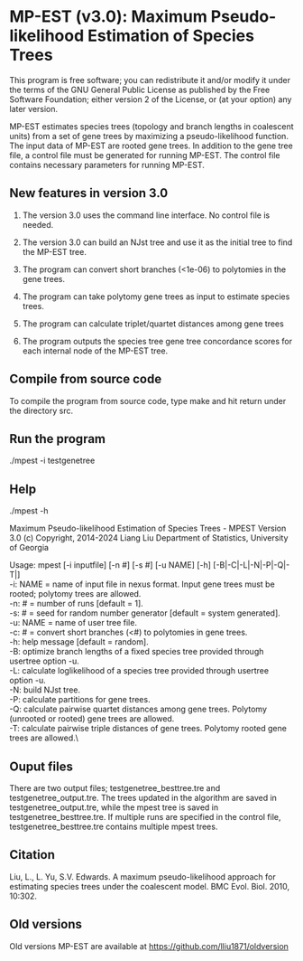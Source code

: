 # MP-EST (v3.0): Maximum Pseudo-likelihood Estimation of Species Trees
This program is free software; you can redistribute it and/or modify it under the terms of the GNU General Public License as published by the Free Software Foundation; either version 2 of the License, or (at your option) any later version.

MP-EST estimates species trees (topology and branch lengths in coalescent units) from a set of gene trees by maximizing a pseudo-likelihood function. The input data of MP-EST are rooted gene trees. In addition to the gene tree file, a control file must be generated for running MP-EST. The control file contains necessary parameters for running MP-EST.

## New features in version 3.0

1. The version 3.0 uses the command line interface. No control file is needed.

2. The version 3.0 can build an NJst tree and use it as the initial tree to find the MP-EST tree.

3. The program can convert short branches (<1e-06) to polytomies in the gene trees.

4. The program can take polytomy gene trees as input to estimate species trees.

5. The program can calculate triplet/quartet distances among gene trees

6. The program outputs the species tree gene tree concordance scores for each internal node of the MP-EST tree.


## Compile from source code
To compile the program from source code, type make and hit return under the directory src.

## Run the program
./mpest -i testgenetree 

## Help
./mpest -h

Maximum Pseudo-likelihood Estimation of Species Trees - MPEST
Version 3.0
(c) Copyright, 2014-2024 Liang Liu
Department of Statistics, University of Georgia

Usage: mpest [-i inputfile] [-n #] [-s #] [-u NAME] [-h] [-B|-C|-L|-N|-P|-Q|-T|] \
  -i: NAME = name of input file in nexus format. Input gene trees must be rooted; polytomy trees are allowed.\
  -n: # = number of runs [default = 1].\
  -s: # = seed for random number generator [default = system generated].\
  -u: NAME = name of user tree file.\
  -c: # = convert short branches (<#) to polytomies in gene trees.\
  -h: help message [default = random].\
  -B: optimize branch lengths of a fixed species tree provided through usertree option -u.\
  -L: calculate loglikelihood of a species tree provided through usertree option -u.\
  -N: build NJst tree.\
  -P: calculate partitions for gene trees.\
  -Q: calculate pairwise quartet distances among gene trees. Polytomy (unrooted or rooted) gene trees are allowed.\
  -T: calculate pairwise triple distances of gene trees. Polytomy rooted gene trees are allowed.\

## Ouput files
There are two output files; testgenetree_besttree.tre and testgenetree_output.tre. The trees updated in the algorithm are saved in testgenetree_output.tre, while the mpest tree is saved in testgenetree_besttree.tre. If multiple runs are specified in the control file, testgenetree_besttree.tre contains multiple mpest trees.


## Citation
Liu, L., L. Yu, S.V. Edwards. A maximum pseudo-likelihood approach for estimating species trees under the coalescent model. BMC Evol. Biol. 2010, 10:302.


## Old versions
Old versions MP-EST are available at https://github.com/lliu1871/oldversion
